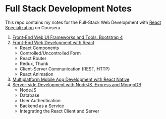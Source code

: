 # Full Stack Development Notes

This repo contains my notes for the Full-Stack Web Development with [React Specialization](https://www.coursera.org/specializations/full-stack-react) on Coursera.

1. [Front-End Web UI Frameworks and Tools: Bootstrap 4](https://github.com/vanessaaleung/full-stack-notes/tree/master/bootstrap)
2. [Front-End Web Development with React](https://github.com/vanessaaleung/full-stack-notes/tree/master/react)
    - React Components
    - Controlled/Uncontrolled Form
    - React Router
    - Redux, Thunk
    - Client-Server Communication (REST, HTTP)
    - React Animation
3. [Multiplatform Mobile App Development with React Native](https://github.com/vanessaaleung/full-stack-notes/tree/master/react-native)
4. [Server-side Development with NodeJS, Express and MongoDB](https://github.com/vanessaaleung/full-stack-notes/tree/master/server-side-development)
    - NodeJS
    - Database
    - User Authentication
    - Backend as a Service
    - Integrating the React Client and Server
